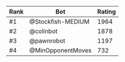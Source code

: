Rank|Bot|Rating
---|---|---
#1|@Stockfish-MEDIUM|1964
#2|@colinbot|1878
#3|@pawnrobot|1197
#4|@MinOpponentMoves|732
